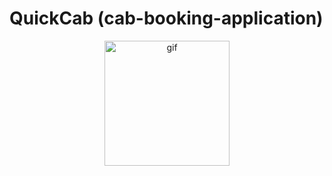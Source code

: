 # QuickCab (cab-booking-application)
<p align="center">
    <img src="https://th.bing.com/th/id/OIP.2GJrZn9HRLLTgFgkrr5S2gHaG4?w=179&h=180&c=7&r=0&o=5&dpr=1.4&pid=1.7)https://th.bing.com/th/id/OIP.2GJrZn9HRLLTgFgkrr5S2gHaG4?w=179&h=180&c=7&r=0&o=5&dpr=1.4&pid=1.7" alt="gif" margin="0 auto" display="block" width="200px" height="200px"  object-fit="cover">
</p>
